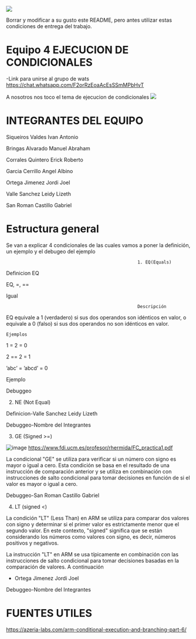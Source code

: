 ![](https://s3.amazonaws.com/videos.pentesteracademy.com/videos/badges/low/arm-assembly.png)

Borrar y modificar a su gusto este README, pero antes utilizar estas condiciones de entrega del trabajo.

# Equipo 4 EJECUCION DE CONDICIONALES

-Link para  unirse al grupo de wats
https://chat.whatsapp.com/F2orRzEoaAcEsSSmMPbHvT

A nosotros nos toco el tema de ejecucion de condicionales
![](https://i.imgur.com/Ro3FCuD.png)


# INTEGRANTES DEL EQUIPO
Siqueiros Valdes Ivan Antonio

Bringas Alvarado Manuel Abraham

Corrales Quintero Erick Roberto

Garcia Cerrillo Angel Albino

Ortega Jimenez Jordi Joel

Valle Sanchez Leidy Lizeth

San Roman Castillo Gabriel

# Estructura general
Se van a explicar 4 condicionales de las cuales vamos a poner la definición, un ejemplo y el debugeo del ejemplo

                                                      1. EQ(Equals)

  Definicion EQ
 
EQ, =, ==

Igual

                                                      Descripción

EQ equivale a 1 (verdadero) si sus dos operandos son idénticos en valor, o equivale a 0 (falso) si sus dos operandos no son idénticos en valor.

    Ejemplos
       
1 = 2 = 0

2 == 2 = 1

’abc’ = ’abcd’ = 0

Ejemplo




  Debuggeo

2. NE (Not Equal)

  Definicion-Valle Sanchez Leidy Lizeth

  Debuggeo-Nombre del Integrantes

3. GE (Signed >=)

![image](https://github.com/tectijuana/armexpos-duran-duran/assets/99369099/508969b6-0bca-4987-8c9d-6184fcaa0918)
https://www.fdi.ucm.es/profesor/rhermida/FC_practica1.pdf

  La condicional "GE" se utiliza para verificar si un número con signo es mayor o igual a cero. Esta condición se basa en el 
  resultado de una instrucción de comparación anterior y se utiliza en combinación con instrucciones de salto condicional
  para tomar decisiones en función de si el valor es mayor o igual a cero.


  Debuggeo-San Roman Castillo Gabriel

4. LT (signed <)

  La condición "LT" (Less Than) en ARM se utiliza para comparar dos valores con signo y determinar si el primer valor 
  es estrictamente menor que el segundo valor. En este contexto, "signed" significa que se 
  están considerando los números como valores con signo, es decir, números positivos y negativos.

  La instrucción "LT" en ARM se usa típicamente en combinación con las instrucciones de salto condicional para 
  tomar decisiones basadas en la comparación de valores. A continuación
  - Ortega Jimenez Jordi Joel

  Debuggeo-Nombre del Integrantes

# FUENTES UTILES
https://azeria-labs.com/arm-conditional-execution-and-branching-part-6/
